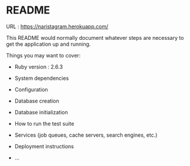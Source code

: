 # README

URL : https://naristagram.herokuapp.com/

This README would normally document whatever steps are necessary to get the
application up and running.

Things you may want to cover:

* Ruby version : 2.6.3

* System dependencies

* Configuration

* Database creation

* Database initialization

* How to run the test suite

* Services (job queues, cache servers, search engines, etc.)

* Deployment instructions

* ...
